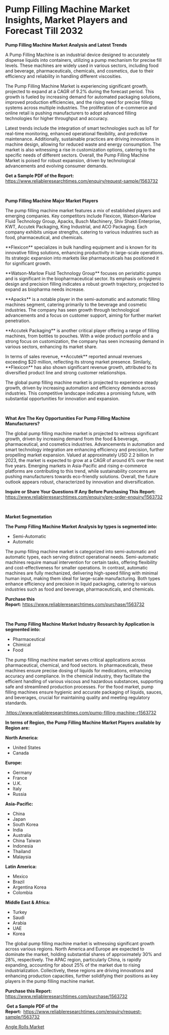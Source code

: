 <p><h1>Pump Filling Machine Market Insights, Market Players and Forecast Till 2032</h1></p><p><strong>Pump Filling Machine Market Analysis and Latest Trends</strong></p>
<p><p>A Pump Filling Machine is an industrial device designed to accurately dispense liquids into containers, utilizing a pump mechanism for precise fill levels. These machines are widely used in various sectors, including food and beverage, pharmaceuticals, chemicals, and cosmetics, due to their efficiency and reliability in handling different viscosities.</p><p>The Pump Filling Machine Market is experiencing significant growth, projected to expand at a CAGR of 9.2% during the forecast period. This growth is fueled by increasing demand for automated packaging solutions, improved production efficiencies, and the rising need for precise filling systems across multiple industries. The proliferation of e-commerce and online retail is pushing manufacturers to adopt advanced filling technologies for higher throughput and accuracy.</p><p>Latest trends include the integration of smart technologies such as IoT for real-time monitoring, enhanced operational flexibility, and predictive maintenance. Additionally, sustainable practices are driving innovations in machine design, allowing for reduced waste and energy consumption. The market is also witnessing a rise in customization options, catering to the specific needs of different sectors. Overall, the Pump Filling Machine Market is poised for robust expansion, driven by technological advancements and evolving consumer demands.</p></p>
<p><strong>Get a Sample PDF of the Report:&nbsp;</strong> <a href="https://www.reliableresearchtimes.com/enquiry/request-sample/1563732?utm_campaign=2440&utm_medium=2&utm_source=Github&utm_content=ia&utm_term=22022025&utm_id=pump-filling-machine">https://www.reliableresearchtimes.com/enquiry/request-sample/1563732</a></p>
<p>&nbsp;</p>
<p><strong>Pump Filling Machine Major Market Players</strong></p>
<p><p>The pump filling machine market features a mix of established players and emerging companies. Key competitors include Flexicon, Watson-Marlow Fluid Technology Group, Apacks, Busch Machinery, Shiv Shakti Enterprise, KWT, Accutek Packaging, King Industrial, and ACO Packaging. Each company exhibits unique strengths, catering to various industries such as food, pharmaceutical, and chemicals.</p><p>**Flexicon** specializes in bulk handling equipment and is known for its innovative filling solutions, enhancing productivity in large-scale operations. Its strategic expansion into markets like pharmaceuticals has positioned it for significant growth. </p><p>**Watson-Marlow Fluid Technology Group** focuses on peristaltic pumps and is significant in the biopharmaceutical sector. Its emphasis on hygienic design and precision filling indicates a robust growth trajectory, projected to expand as biopharma needs increase.</p><p>**Apacks** is a notable player in the semi-automatic and automatic filling machines segment, catering primarily to the beverage and cosmetic industries. The company has seen growth through technological advancements and a focus on customer support, aiming for further market penetration.</p><p>**Accutek Packaging** is another critical player offering a range of filling machines, from bottles to pouches. With a wide product portfolio and a strong focus on customization, the company has seen increasing demand in various sectors, enhancing its market share.</p><p>In terms of sales revenue, **Accutek** reported annual revenues exceeding $20 million, reflecting its strong market presence. Similarly, **Flexicon** has also shown significant revenue growth, attributed to its diversified product line and strong customer relationships.</p><p>The global pump filling machine market is projected to experience steady growth, driven by increasing automation and efficiency demands across industries. This competitive landscape indicates a promising future, with substantial opportunities for innovation and expansion.</p></p>
<p>&nbsp;</p>
<p><strong>What Are The Key Opportunities For Pump Filling Machine Manufacturers?</strong></p>
<p><p>The global pump filling machine market is projected to witness significant growth, driven by increasing demand from the food & beverage, pharmaceutical, and cosmetics industries. Advancements in automation and smart technology integration are enhancing efficiency and precision, further propelling market expansion. Valued at approximately USD 2.2 billion in 2023, the market is expected to grow at a CAGR of around 6% over the next five years. Emerging markets in Asia-Pacific and rising e-commerce platforms are contributing to this trend, while sustainability concerns are pushing manufacturers towards eco-friendly solutions. Overall, the future outlook appears robust, characterized by innovation and diversification.</p></p>
<p><strong>Inquire or Share Your Questions If Any Before Purchasing This Report:</strong> <a href="https://www.reliableresearchtimes.com/enquiry/pre-order-enquiry/1563732?utm_campaign=2440&utm_medium=2&utm_source=Github&utm_content=ia&utm_term=22022025&utm_id=pump-filling-machine">https://www.reliableresearchtimes.com/enquiry/pre-order-enquiry/1563732</a></p>
<p>&nbsp;</p>
<p><strong>Market Segmentation</strong></p>
<p><strong>The Pump Filling Machine Market Analysis by types is segmented into:</strong></p>
<p><ul><li>Semi-Automatic</li><li>Automatic</li></ul></p>
<p><p>The pump filling machine market is categorized into semi-automatic and automatic types, each serving distinct operational needs. Semi-automatic machines require manual intervention for certain tasks, offering flexibility and cost-effectiveness for smaller operations. In contrast, automatic machines are fully mechanized, delivering high-speed filling with minimal human input, making them ideal for large-scale manufacturing. Both types enhance efficiency and precision in liquid packaging, catering to various industries such as food and beverage, pharmaceuticals, and chemicals.</p></p>
<p><strong>Purchase this Report:&nbsp;</strong><a href="https://www.reliableresearchtimes.com/purchase/1563732?utm_campaign=2440&utm_medium=2&utm_source=Github&utm_content=ia&utm_term=22022025&utm_id=pump-filling-machine">https://www.reliableresearchtimes.com/purchase/1563732</a></p>
<p>&nbsp;</p>
<p><strong>The Pump Filling Machine Market Industry Research by Application is segmented into:</strong></p>
<p><ul><li>Pharmaceutical</li><li>Chimical</li><li>Food</li></ul></p>
<p><p>The pump filling machine market serves critical applications across pharmaceutical, chemical, and food sectors. In pharmaceuticals, these machines ensure precise dosing of liquids for medications, enhancing accuracy and compliance. In the chemical industry, they facilitate the efficient handling of various viscous and hazardous substances, supporting safe and streamlined production processes. For the food market, pump filling machines ensure hygienic and accurate packaging of liquids, sauces, and beverages, crucial for maintaining quality and meeting regulatory standards.</p></p>
<p><a href="https://www.reliableresearchtimes.com/pump-filling-machine-r1563732?utm_campaign=2440&utm_medium=2&utm_source=Github&utm_content=ia&utm_term=22022025&utm_id=pump-filling-machine">&nbsp;https://www.reliableresearchtimes.com/pump-filling-machine-r1563732</a></p>
<p><strong>In terms of Region, the Pump Filling Machine Market Players available by Region are:</strong></p>
<p>
    <p> <strong> North America: </strong>
        <ul>
            <li>United States</li>
            <li>Canada</li>
        </ul>
        </p> 
    <p> <strong> Europe: </strong>
        <ul>
            <li>Germany</li>
            <li>France</li>
            <li>U.K.</li>
            <li>Italy</li>
            <li>Russia</li>
        </ul>
        </p> 
    <p> <strong> Asia-Pacific: </strong>
        <ul>
            <li>China</li>
            <li>Japan</li>
            <li>South Korea</li>
            <li>India</li>
            <li>Australia</li>
            <li>China Taiwan</li>
            <li>Indonesia</li>
            <li>Thailand</li>
            <li>Malaysia</li>
        </ul>
        </p> 
    <p> <strong> Latin America: </strong>
        <ul>
            <li>Mexico</li>
            <li>Brazil</li>
            <li>Argentina Korea</li>
            <li>Colombia</li>
        </ul>
        </p> 
    <p> <strong> Middle East & Africa: </strong>
        <ul>
            <li>Turkey</li>
            <li>Saudi</li>
            <li>Arabia</li>
            <li>UAE</li>
            <li>Korea</li>
        </ul>
    </p>
    </p>
<p><p>The global pump filling machine market is witnessing significant growth across various regions. North America and Europe are expected to dominate the market, holding substantial shares of approximately 30% and 28%, respectively. The APAC region, particularly China, is rapidly expanding, accounting for about 25% of the market due to rising industrialization. Collectively, these regions are driving innovations and enhancing production capacities, further solidifying their positions as key players in the pump filling machine market.</p></p>
<p><strong>Purchase this Report: </strong><a href="https://www.reliableresearchtimes.com/purchase/1563732?utm_campaign=2440&utm_medium=2&utm_source=Github&utm_content=ia&utm_term=22022025&utm_id=pump-filling-machine">https://www.reliableresearchtimes.com/purchase/1563732</a></p>
<p>&nbsp;<strong>Get a Sample PDF of the Report:&nbsp;&nbsp;</strong><a href="https://www.reliableresearchtimes.com/enquiry/request-sample/1563732?utm_campaign=2440&utm_medium=2&utm_source=Github&utm_content=ia&utm_term=22022025&utm_id=pump-filling-machine">https://www.reliableresearchtimes.com/enquiry/request-sample/1563732</a></p>
<p><strong></strong></p>
<p><p><a href="https://github.com/pinzinyaah/Market-Research-Report-List-1/blob/main/angle-rolls-market.md?utm_campaign=2440&utm_medium=2&utm_source=Github&utm_content=ia&utm_term=22022025&utm_id=pump-filling-machine">Angle Rolls Market</a></p></p>